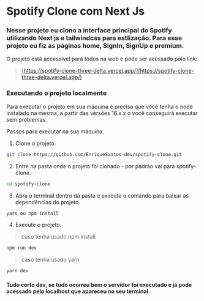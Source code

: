# Spotify Clone com Next Js

### Nesse projeto eu clono a interface principal do Spotify utilizando Next js e tailwindcss para estlização. Para esse projeto eu fiz as páginas home, SignIn, SignUp e premium.


O projeto está accessível para todos na web e pode ser acessado polo link: 
> [https://spotify-clone-three-delta.vercel.app/](https://spotify-clone-three-delta.vercel.app/)

### Executando o projeto localmente

Para executar o projeto em sua máquina é preciso que você tenha o node instalado na mesma, a partir das versões 16.x.x o você conseguirá executar sem problemas.

Passos para executar na sua máquina.

1.  Clone o projeto.
```bash
git clone https://github.com/EnriqueSantos-dev/spotify-clone.git
```

2.  Entre na pasta onde o projeto foi clonado - por padrão vai para spotify-clone.
```bash
cd spotify-clone
```

3. Abra o terminal dentro da pasta e execute o comando para baixar as dependências do projeto.
```bash
yarn ou npm install
```
4. Execute o projeto.

>caso tenha usado npm install
```bash
npm run dev
```
>caso tenha usado yarn
```bash
yarn dev
```

#### Tudo certo dev, se tudo ocorreu bem o servidor foi executado e já pode acessado pelo localhost que apareceu no seu terminal.
